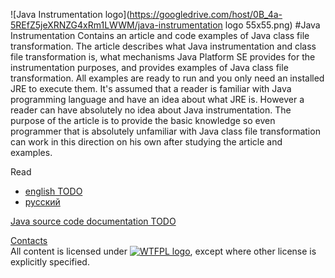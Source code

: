 ![Java Instrumentation logo](https://googledrive.com/host/0B_4a-5REfZ5jeXRNZG4xRm1LWWM/java-instrumentation logo 55x55.png)
#Java Instrumentation
Contains an article and code examples of Java class file transformation. The article describes what Java instrumentation and class file transformation is, what mechanisms Java Platform SE provides for the instrumentation purposes, and provides examples of Java class file transformation. All examples are ready to run and you only need an installed JRE to execute them. 
It's assumed that a reader is familiar with Java programming language and have an idea about what JRE is. However a reader can have absolutely no idea about Java instrumentation. The purpose of the article is to provide the basic knowledge so even programmer that is absolutely unfamiliar with Java class file transformation can work in this direction on his own after studying the article and examples.

Read
* [english TODO](https://docs.google.com/document/d/18rQSJVQ9vn5Ntza3MCXRxjDGWvzwa1gV1x3dRXrsKjg/edit)
* [русский](https://docs.google.com/document/d/18rQSJVQ9vn5Ntza3MCXRxjDGWvzwa1gV1x3dRXrsKjg/edit)

[Java source code documentation TODO](http://wiki.java-instrumentation.googlecode.com/git/content/docs/index.html)

[Contacts](https://sites.google.com/site/aboutmale/board)<br>
All content is licensed under [![WTFPL logo](http://www.wtfpl.net/wp-content/uploads/2012/12/wtfpl-badge-2.png)](http://www.wtfpl.net/), except where other license is explicitly specified.
